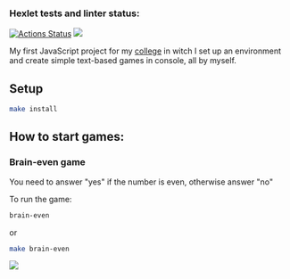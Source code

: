 ### Hexlet tests and linter status:

[![Actions Status](https://github.com/debibl/frontend-project-44/workflows/hexlet-check/badge.svg)](https://github.com/debibl/frontend-project-44/actions) <a href="https://codeclimate.com/github/debibl/frontend-project-44/maintainability"><img src="https://api.codeclimate.com/v1/badges/f2dfedceeff9b6cbe708/maintainability" /></a>

My first JavaScript project for my <a href="https://hexly.ru/">college</a> in witch I set up an environment and create simple text-based games in console, all by myself.

## Setup

```bash
make install
```

## How to start games:

### Brain-even game

You need to answer "yes" if the number is even, otherwise answer "no"

To run the game:
```bash
brain-even
```
or
```bash
make brain-even
```

<a href="https://asciinema.org/a/Ig1Eue4Ur46pFEJZQ82QVfKyp" target="_blank"><img src="https://asciinema.org/a/Ig1Eue4Ur46pFEJZQ82QVfKyp.svg" /></a>
